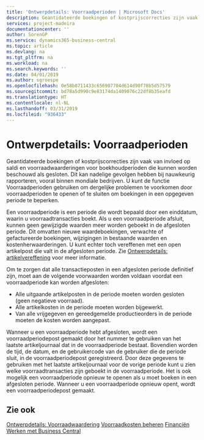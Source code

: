 ```yaml
---
title: 'Ontwerpdetails: Voorraadperioden | Microsoft Docs'
description: Geantidateerde boekingen of kostprijscorrecties zijn vaak van invloed op saldi en voorraadwaarderingen voor boekhoudperioden die kunnen worden beschouwd als gesloten. Dit kan nadelige gevolgen hebben bij nauwkeurig rapporteren, vooral binnen mondiale bedrijven. U kunt de functie Voorraadperioden gebruiken om dergelijke problemen te voorkomen door voorraadperioden te openen of te sluiten om boekingen in een opgegeven periode te beperken.
services: project-madeira
documentationcenter: ''
author: SorenGP
ms.service: dynamics365-business-central
ms.topic: article
ms.devlang: na
ms.tgt_pltfrm: na
ms.workload: na
ms.search.keywords: ''
ms.date: 04/01/2019
ms.author: sgroespe
ms.openlocfilehash: 0e58b0711433c656907704d614d90f78b5d57579
ms.sourcegitcommit: bd78a5d990c9e83174da1409076c22df8b35eafd
ms.translationtype: HT
ms.contentlocale: nl-NL
ms.lasthandoff: 03/31/2019
ms.locfileid: "936433"
---
```

# <a name="design-details-inventory-periods"></a>Ontwerpdetails: Voorraadperioden
Geantidateerde boekingen of kostprijscorrecties zijn vaak van invloed op saldi en voorraadwaarderingen voor boekhoudperioden die kunnen worden beschouwd als gesloten. Dit kan nadelige gevolgen hebben bij nauwkeurig rapporteren, vooral binnen mondiale bedrijven. U kunt de functie Voorraadperioden gebruiken om dergelijke problemen te voorkomen door voorraadperioden te openen of te sluiten om boekingen in een opgegeven periode te beperken.  

 Een voorraadperiode is een periode die wordt bepaald door een einddatum, waarin u voorraadtransacties boekt. Als u een voorraadperiode afsluit, kunnen geen gewijzigde waarden meer worden geboekt in de afgesloten periode. Dit omvatten nieuwe waardeboekingen, verwachte of gefactureerde boekingen, wijzigingen in bestaande waarden en kostenherwaarderingen. U kunt echter toch vereffenen met een open artikelpost die valt in de afgesloten periode. Zie [Ontwerpdetails: artikelvereffening](design-details-item-application.md) voor meer informatie.  

 Om te zorgen dat alle transactieposten in een afgesloten periode definitief zijn, moet aan de volgende voorwaarden worden voldaan voordat een voorraadperiode kan worden afgesloten:  

-   Alle uitgaande artikelposten in de periode moeten worden gesloten (geen negatieve voorraad).  
-   Alle artikelkosten in de periode moeten worden bijgewerkt.  
-   Van alle vrijgegeven en gereedgemelde productieorders in de periode moeten de kosten worden aangepast.  

 Wanneer u een voorraadperiode hebt afgesloten, wordt een voorraadperiodepost gemaakt door het nummer te gebruiken van het laatste artikeljournaal dat in de voorraadperiode bestaat. Bovendien worden de tijd, de datum, en de gebruikercode van de gebruiker die de periode sluit, in de voorraadperiodepost geregistreerd. Door deze gegevens te gebruiken met het laatste artikeljournaal voor de vorige periode kunt u zien welke voorraadtransacties zijn geboekt in de voorraadperiode. Het is ook mogelijk een voorraadperiode opnieuw te openen als u moet boeken in een afgesloten periode. Wanneer u een voorraadperiode opnieuw opent, wordt een voorraadperiodepost gemaakt.  

## <a name="see-also"></a>Zie ook  
 [Ontwerpdetails: Voorraadwaardering](design-details-inventory-costing.md) [Voorraadkosten beheren](finance-manage-inventory-costs.md) [Financiën](finance.md)  
 [Werken met Business Central](ui-work-product.md)
